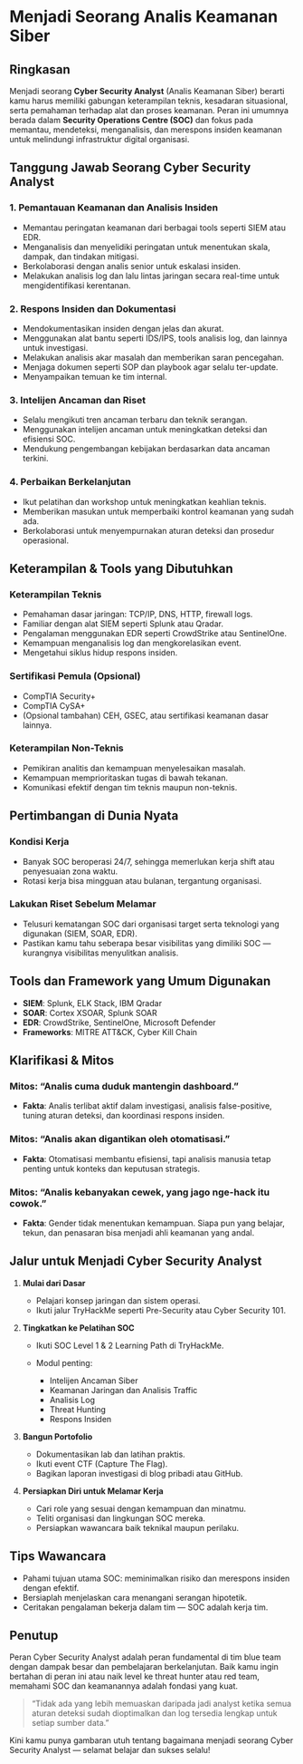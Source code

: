 # Menjadi Seorang Analis Keamanan Siber

## Ringkasan

Menjadi seorang **Cyber Security Analyst** (Analis Keamanan Siber) berarti kamu harus memiliki gabungan keterampilan teknis, kesadaran situasional, serta pemahaman terhadap alat dan proses keamanan. Peran ini umumnya berada dalam **Security Operations Centre (SOC)** dan fokus pada memantau, mendeteksi, menganalisis, dan merespons insiden keamanan untuk melindungi infrastruktur digital organisasi.


## Tanggung Jawab Seorang Cyber Security Analyst

### 1. **Pemantauan Keamanan dan Analisis Insiden**

* Memantau peringatan keamanan dari berbagai tools seperti SIEM atau EDR.
* Menganalisis dan menyelidiki peringatan untuk menentukan skala, dampak, dan tindakan mitigasi.
* Berkolaborasi dengan analis senior untuk eskalasi insiden.
* Melakukan analisis log dan lalu lintas jaringan secara real-time untuk mengidentifikasi kerentanan.

### 2. **Respons Insiden dan Dokumentasi**

* Mendokumentasikan insiden dengan jelas dan akurat.
* Menggunakan alat bantu seperti IDS/IPS, tools analisis log, dan lainnya untuk investigasi.
* Melakukan analisis akar masalah dan memberikan saran pencegahan.
* Menjaga dokumen seperti SOP dan playbook agar selalu ter-update.
* Menyampaikan temuan ke tim internal.

### 3. **Intelijen Ancaman dan Riset**

* Selalu mengikuti tren ancaman terbaru dan teknik serangan.
* Menggunakan intelijen ancaman untuk meningkatkan deteksi dan efisiensi SOC.
* Mendukung pengembangan kebijakan berdasarkan data ancaman terkini.

### 4. **Perbaikan Berkelanjutan**

* Ikut pelatihan dan workshop untuk meningkatkan keahlian teknis.
* Memberikan masukan untuk memperbaiki kontrol keamanan yang sudah ada.
* Berkolaborasi untuk menyempurnakan aturan deteksi dan prosedur operasional.


## Keterampilan & Tools yang Dibutuhkan

### Keterampilan Teknis

* Pemahaman dasar jaringan: TCP/IP, DNS, HTTP, firewall logs.
* Familiar dengan alat SIEM seperti Splunk atau Qradar.
* Pengalaman menggunakan EDR seperti CrowdStrike atau SentinelOne.
* Kemampuan menganalisis log dan mengkorelasikan event.
* Mengetahui siklus hidup respons insiden.

### Sertifikasi Pemula (Opsional)

* CompTIA Security+
* CompTIA CySA+
* (Opsional tambahan) CEH, GSEC, atau sertifikasi keamanan dasar lainnya.

### Keterampilan Non-Teknis

* Pemikiran analitis dan kemampuan menyelesaikan masalah.
* Kemampuan memprioritaskan tugas di bawah tekanan.
* Komunikasi efektif dengan tim teknis maupun non-teknis.


## Pertimbangan di Dunia Nyata

### Kondisi Kerja

* Banyak SOC beroperasi 24/7, sehingga memerlukan kerja shift atau penyesuaian zona waktu.
* Rotasi kerja bisa mingguan atau bulanan, tergantung organisasi.

### Lakukan Riset Sebelum Melamar

* Telusuri kematangan SOC dari organisasi target serta teknologi yang digunakan (SIEM, SOAR, EDR).
* Pastikan kamu tahu seberapa besar visibilitas yang dimiliki SOC — kurangnya visibilitas menyulitkan analisis.


## Tools dan Framework yang Umum Digunakan

* **SIEM**: Splunk, ELK Stack, IBM Qradar
* **SOAR**: Cortex XSOAR, Splunk SOAR
* **EDR**: CrowdStrike, SentinelOne, Microsoft Defender
* **Frameworks**: MITRE ATT\&CK, Cyber Kill Chain


## Klarifikasi & Mitos

### Mitos: “Analis cuma duduk mantengin dashboard.”

* **Fakta**: Analis terlibat aktif dalam investigasi, analisis false-positive, tuning aturan deteksi, dan koordinasi respons insiden.

### Mitos: “Analis akan digantikan oleh otomatisasi.”

* **Fakta**: Otomatisasi membantu efisiensi, tapi analisis manusia tetap penting untuk konteks dan keputusan strategis.

### Mitos: “Analis kebanyakan cewek, yang jago nge-hack itu cowok.”

* **Fakta**: Gender tidak menentukan kemampuan. Siapa pun yang belajar, tekun, dan penasaran bisa menjadi ahli keamanan yang andal.


## Jalur untuk Menjadi Cyber Security Analyst

1. **Mulai dari Dasar**

   * Pelajari konsep jaringan dan sistem operasi.
   * Ikuti jalur TryHackMe seperti Pre-Security atau Cyber Security 101.

2. **Tingkatkan ke Pelatihan SOC**

   * Ikuti SOC Level 1 & 2 Learning Path di TryHackMe.
   * Modul penting:

     * Intelijen Ancaman Siber
     * Keamanan Jaringan dan Analisis Traffic
     * Analisis Log
     * Threat Hunting
     * Respons Insiden

3. **Bangun Portofolio**

   * Dokumentasikan lab dan latihan praktis.
   * Ikuti event CTF (Capture The Flag).
   * Bagikan laporan investigasi di blog pribadi atau GitHub.

4. **Persiapkan Diri untuk Melamar Kerja**

   * Cari role yang sesuai dengan kemampuan dan minatmu.
   * Teliti organisasi dan lingkungan SOC mereka.
   * Persiapkan wawancara baik teknikal maupun perilaku.

## Tips Wawancara

* Pahami tujuan utama SOC: meminimalkan risiko dan merespons insiden dengan efektif.
* Bersiaplah menjelaskan cara menangani serangan hipotetik.
* Ceritakan pengalaman bekerja dalam tim — SOC adalah kerja tim.

## Penutup

Peran Cyber Security Analyst adalah peran fundamental di tim blue team dengan dampak besar dan pembelajaran berkelanjutan. Baik kamu ingin bertahan di peran ini atau naik level ke threat hunter atau red team, memahami SOC dan keamanannya adalah fondasi yang kuat.

> “Tidak ada yang lebih memuaskan daripada jadi analyst ketika semua aturan deteksi sudah dioptimalkan dan log tersedia lengkap untuk setiap sumber data.”

Kini kamu punya gambaran utuh tentang bagaimana menjadi seorang Cyber Security Analyst — selamat belajar dan sukses selalu!

